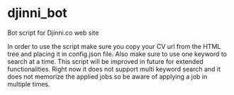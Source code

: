 # djinni_bot
Bot script for Djinni.co web site

In order to use the script make sure you copy your CV url from the HTML tree and placing it in config.json file. Also make sure to use one keyword to search at a time.
This script will be improved in future for extended functionalities. Right now it does not support multi keyword search and it does not memorize the applied jobs so be
aware of applying a job in multiple times.


